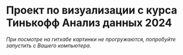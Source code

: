 # Проект по визуализации с курса Тинькофф Анализ данных 2024

*При посмотре на гитхабе картинки не прогружаются, попробуйте запустить с Вашего компьютера.*
